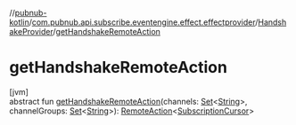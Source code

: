 //[pubnub-kotlin](../../../index.md)/[com.pubnub.api.subscribe.eventengine.effect.effectprovider](../index.md)/[HandshakeProvider](index.md)/[getHandshakeRemoteAction](get-handshake-remote-action.md)

# getHandshakeRemoteAction

[jvm]\
abstract fun [getHandshakeRemoteAction](get-handshake-remote-action.md)(channels: [Set](https://kotlinlang.org/api/latest/jvm/stdlib/kotlin.collections/-set/index.html)&lt;[String](https://kotlinlang.org/api/latest/jvm/stdlib/kotlin/-string/index.html)&gt;, channelGroups: [Set](https://kotlinlang.org/api/latest/jvm/stdlib/kotlin.collections/-set/index.html)&lt;[String](https://kotlinlang.org/api/latest/jvm/stdlib/kotlin/-string/index.html)&gt;): [RemoteAction](../../com.pubnub.api.endpoints.remoteaction/-remote-action/index.md)&lt;[SubscriptionCursor](../../com.pubnub.api.subscribe.eventengine.event/-subscription-cursor/index.md)&gt;
